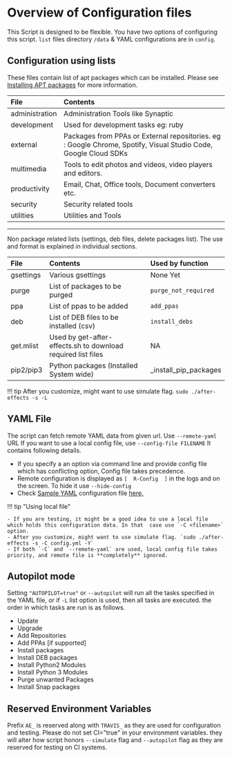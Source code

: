 # Overview of Configuration files

This Script is designed to be flexible. You have two options of configuring this script.
`list` files directory `/data` & YAML configurations are in `config`.

## Configuration using  lists

These files contain list of apt packages which can be installed. Please see [Installing APT packages](tasks/) for more information.

| File           | Contents                                                                                                        |
| :------------- | :-------------------------------------------------------------------------------------------------------------- |
| administration | Administration Tools like Synaptic                                                                              |
| development    | Used for development tasks eg: ruby                                                                             |
| external       | Packages from PPAs or External repositories. eg : Google Chrome, Spotify, Visual Studio Code, Google Cloud SDKs |
| multimedia     | Tools to edit photos and videos, video players and editors.                                                     |
| productivity   | Email, Chat, Office tools, Document converters etc.                                                             |
| security       | Security related tools                                                                                          |
| utilities      | Utilities and Tools                                                                                             |

---
Non package related lists (settings, deb files, delete packages list). The use and format is explained in individual sections.

| File      | Contents                                                     | Used by function      |
| :-------- | :----------------------------------------------------------- | :-------------------- |
| gsettings | Various gsettings                                            | None Yet              |                                                                                                   |
| purge     | List of packages to be purged                                | `purge_not_required`  |
| ppa       | List of ppas to be added                                     | `add_ppas`            |
| deb       | List of DEB files to be installed (csv)                      | `install_debs`        |
| get.mlist | Used by get-after-effects.sh to download required list files | NA                    |
| pip2/pip3 | Python packages (Installed System wide)                      | _install_pip_packages |

!!! tip
    After you customize, might want to use simulate flag. `sudo ./after-effects -s -L`

## YAML File

The script can fetch remote YAML data from given url. Use `--remote-yaml` URL If you want to use a local config file, use `--config-file FILENAME` It contains following details.

- If you specify a an option via command line and provide config file which has conflicting option, Config file takes precedence.
- Remote configuration is displayed as `[  R-Config  ]` in the logs and on the screen. To hide it use `--hide-config`
- Check [Sample YAML](/yaml/#yaml-config) configuration file [here.](/yaml/#yaml-config)

!!! tip "Using local file"

    - If you are testing, it might be a good idea to use a local file which holds this configuration data. In that  case use `-C <filename>` option.
    - After you customize, might want to use simulate flag. `sudo ./after-effects -s -C config.yml -Y`
    - If both `-C` and `--remote-yaml` are used, local config file takes priority, and remote file is **completely** ignored.

## Autopilot mode

Setting `"AUTOPILOT=true"` or `--autopilot` will run all the tasks specified in the YAML file, or if `-L` list option is used, then all tasks are executed. the order in which tasks are run is as follows.

- Update
- Upgrade
- Add Repositories
- Add PPAs [if supported]
- Install packages
- Install DEB packages
- Install Python2 Modules
- Install Python 3 Modules
- Purge unwanted Packages
- Install Snap packages

## Reserved Environment Variables

Prefix `AE_` is reserved along with `TRAVIS_` as they are used for configuration and testing.
Please do not set CI="true" in your environment variables. they will alter how script honors `--simulate` flag and `--autopilot` flag
as they are reserved for testing on CI systems.
